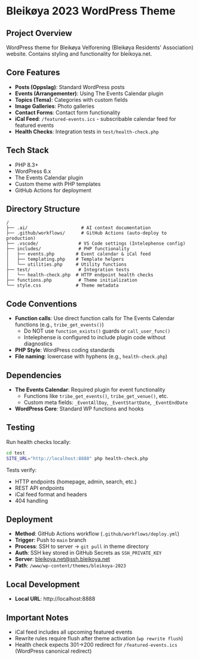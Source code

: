 # Bleikøya 2023 WordPress Theme

## Project Overview
WordPress theme for Bleikøya Velforening (Bleikøya Residents' Association) website. Contains styling and functionality for bleikoya.net.

## Core Features
- **Posts (Oppslag)**: Standard WordPress posts
- **Events (Arrangementer)**: Using The Events Calendar plugin
- **Topics (Tema)**: Categories with custom fields
- **Image Galleries**: Photo galleries
- **Contact Forms**: Contact form functionality
- **iCal Feed**: `/featured-events.ics` - subscribable calendar feed for featured events
- **Health Checks**: Integration tests in `test/health-check.php`

## Tech Stack
- PHP 8.3+
- WordPress 6.x
- The Events Calendar plugin
- Custom theme with PHP templates
- GitHub Actions for deployment

## Directory Structure
```
/
├── .ai/                    # AI context documentation
├── .github/workflows/      # GitHub Actions (auto-deploy to production)
├── .vscode/               # VS Code settings (Intelephense config)
├── includes/              # PHP functionality
│   ├── events.php        # Event calendar & iCal feed
│   ├── templating.php    # Template helpers
│   └── utilities.php     # Utility functions
├── test/                  # Integration tests
│   └── health-check.php  # HTTP endpoint health checks
├── functions.php          # Theme initialization
└── style.css             # Theme metadata

```

## Code Conventions
- **Function calls**: Use direct function calls for The Events Calendar functions (e.g., `tribe_get_events()`)
  - Do NOT use `function_exists()` guards or `call_user_func()`
  - Intelephense is configured to include plugin code without diagnostics
- **PHP Style**: WordPress coding standards
- **File naming**: lowercase with hyphens (e.g., `health-check.php`)

## Dependencies
- **The Events Calendar**: Required plugin for event functionality
  - Functions like `tribe_get_events()`, `tribe_get_venue()`, etc.
  - Custom meta fields: `_EventAllDay`, `_EventStartDate`, `_EventEndDate`
- **WordPress Core**: Standard WP functions and hooks

## Testing
Run health checks locally:
```bash
cd test
SITE_URL="http://localhost:8888" php health-check.php
```

Tests verify:
- HTTP endpoints (homepage, admin, search, etc.)
- REST API endpoints
- iCal feed format and headers
- 404 handling

## Deployment
- **Method**: GitHub Actions workflow (`.github/workflows/deploy.yml`)
- **Trigger**: Push to `main` branch
- **Process**: SSH to server → `git pull` in theme directory
- **Auth**: SSH key stored in GitHub Secrets as `SSH_PRIVATE_KEY`
- **Server**: bleikoya.net@ssh.bleikoya.net
- **Path**: `/www/wp-content/themes/bleikoya-2023`

## Local Development
- **Local URL**: http://localhost:8888

## Important Notes
- iCal feed includes all upcoming featured events
- Rewrite rules require flush after theme activation (`wp rewrite flush`)
- Health check expects 301→200 redirect for `/featured-events.ics` (WordPress canonical redirect)
